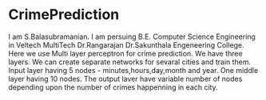 
# CrimePrediction

I am S.Balasubramanian.
I am persuing B.E. Computer Science Engineering in Veltech MultiTech Dr.Rangarajan Dr.Sakunthala Engeneering College.
Here  we use Multi layer perceptron for crime prediction.
We  have three layers.
We  can create separate networks for sevaral cities and train them.
Input  layer  having 5 nodes - minutes,hours,day,month and year.
One middle layer having 10 nodes.
The output laver have variable number of nodes depending upon the number of crimes happenning in each city.



